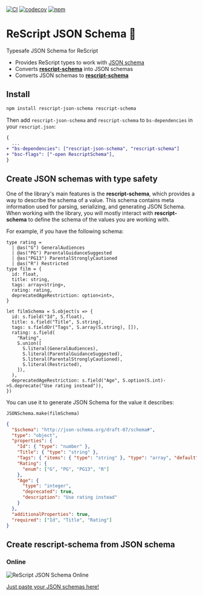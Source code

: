 [![CI](https://github.com/DZakh/rescript-json-schema/actions/workflows/ci.yml/badge.svg)](https://github.com/DZakh/rescript-json-schema/actions/workflows/ci.yml)
[![codecov](https://codecov.io/gh/DZakh/rescript-json-schema/branch/main/graph/badge.svg?token=40G6YKKD6J)](https://codecov.io/gh/DZakh/rescript-json-schema)
[![npm](https://img.shields.io/npm/dm/rescript-json-schema)](https://www.npmjs.com/package/rescript-json-schema)

# ReScript JSON Schema 📄

Typesafe JSON Schema for ReScript

- Provides ReScript types to work with [JSON schema](https://json-schema.org/)
- Converts [**rescript-schema**](https://github.com/DZakh/rescript-schema) into JSON schemas
- Converts JSON schemas to [**rescript-schema**](https://github.com/DZakh/rescript-schema)

## Install

```sh
npm install rescript-json-schema rescript-schema
```

Then add `rescript-json-schema` and `rescript-schema` to `bs-dependencies` in your `rescript.json`:

```diff
{
  ...
+ "bs-dependencies": ["rescript-json-schema", "rescript-schema"]
+ "bsc-flags": ["-open RescriptSchema"],
}
```

## Create JSON schemas with type safety

One of the library's main features is the **rescript-schema**, which provides a way to describe the schema of a value. This schema contains meta information used for parsing, serializing, and generating JSON Schema. When working with the library, you will mostly interact with **rescript-schema** to define the schema of the values you are working with.

For example, if you have the following schema:

```rescript
type rating =
  | @as("G") GeneralAudiences
  | @as("PG") ParentalGuidanceSuggested
  | @as("PG13") ParentalStronglyCautioned
  | @as("R") Restricted
type film = {
  id: float,
  title: string,
  tags: array<string>,
  rating: rating,
  deprecatedAgeRestriction: option<int>,
}

let filmSchema = S.object(s => {
  id: s.field("Id", S.float),
  title: s.field("Title", S.string),
  tags: s.fieldOr("Tags", S.array(S.string), []),
  rating: s.field(
    "Rating",
    S.union([
      S.literal(GeneralAudiences),
      S.literal(ParentalGuidanceSuggested),
      S.literal(ParentalStronglyCautioned),
      S.literal(Restricted),
    ]),
  ),
  deprecatedAgeRestriction: s.field("Age", S.option(S.int)->S.deprecate("Use rating instead")),
})
```

You can use it to generate JSON Schema for the value it describes:

```rescript
JSONSchema.make(filmSchema)
```

```json
{
  "$schema": "http://json-schema.org/draft-07/schema#",
  "type": "object",
  "properties": {
    "Id": { "type": "number" },
    "Title": { "type": "string" },
    "Tags": { "items": { "type": "string" }, "type": "array", "default": [] },
    "Rating": {
      "enum": ["G", "PG", "PG13", "R"]
    },
    "Age": {
      "type": "integer",
      "deprecated": true,
      "description": "Use rating instead"
    }
  },
  "additionalProperties": true,
  "required": ["Id", "Title", "Rating"]
}
```

## Create **rescript-schema** from JSON schema

### Online

![ReScript JSON Schema Online](assets/online-preview.png)

[Just paste your JSON schemas here!](https://dzakh.github.io/rescript-json-schema/)
